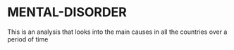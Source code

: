 # MENTAL-DISORDER
This is an analysis that looks into the main causes in all the countries over a period of time

